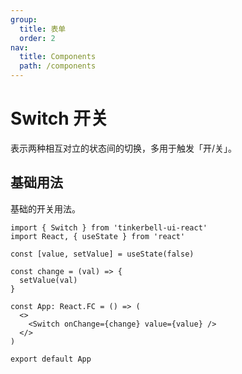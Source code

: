 ```yaml
---
group:
  title: 表单
  order: 2
nav:
  title: Components
  path: /components
---
```


# Switch 开关

表示两种相互对立的状态间的切换，多用于触发「开/关」。

## 基础用法

基础的开关用法。

```tsx
import { Switch } from 'tinkerbell-ui-react'
import React, { useState } from 'react'

const [value, setValue] = useState(false)

const change = (val) => {
  setValue(val)
}

const App: React.FC = () => (
  <>
    <Switch onChange={change} value={value} />
  </>
)

export default App
```
